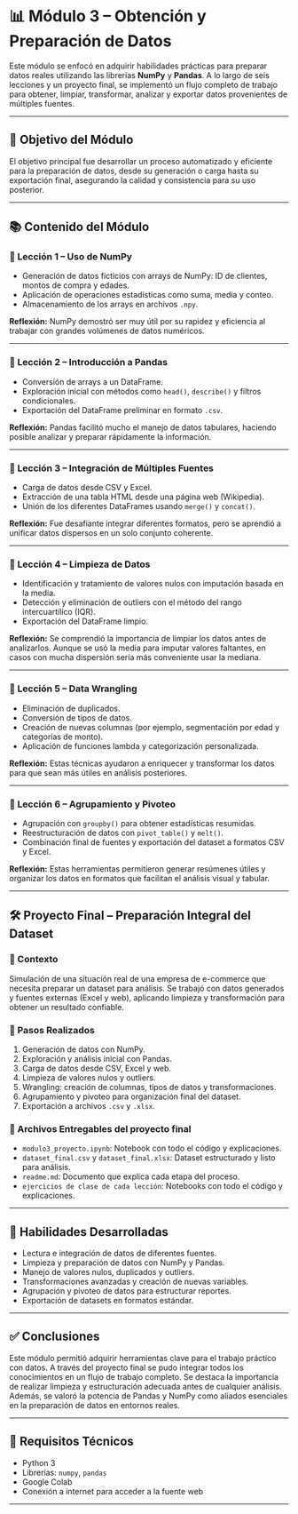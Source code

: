 # 📊 Módulo 3 – Obtención y Preparación de Datos

Este módulo se enfocó en adquirir habilidades prácticas para preparar datos reales utilizando las librerías **NumPy** y **Pandas**. A lo largo de seis lecciones y un proyecto final, se implementó un flujo completo de trabajo para obtener, limpiar, transformar, analizar y exportar datos provenientes de múltiples fuentes.

---

## 🎯 Objetivo del Módulo

El objetivo principal fue desarrollar un proceso automatizado y eficiente para la preparación de datos, desde su generación o carga hasta su exportación final, asegurando la calidad y consistencia para su uso posterior.

---

## 📚 Contenido del Módulo

### 🔹 Lección 1 – Uso de NumPy

- Generación de datos ficticios con arrays de NumPy: ID de clientes, montos de compra y edades.
- Aplicación de operaciones estadísticas como suma, media y conteo.
- Almacenamiento de los arrays en archivos `.npy`.

**Reflexión:** NumPy demostró ser muy útil por su rapidez y eficiencia al trabajar con grandes volúmenes de datos numéricos.

---

### 🔹 Lección 2 – Introducción a Pandas

- Conversión de arrays a un DataFrame.
- Exploración inicial con métodos como `head()`, `describe()` y filtros condicionales.
- Exportación del DataFrame preliminar en formato `.csv`.

**Reflexión:** Pandas facilitó mucho el manejo de datos tabulares, haciendo posible analizar y preparar rápidamente la información.

---

### 🔹 Lección 3 – Integración de Múltiples Fuentes

- Carga de datos desde CSV y Excel.
- Extracción de una tabla HTML desde una página web (Wikipedia).
- Unión de los diferentes DataFrames usando `merge()` y `concat()`.

**Reflexión:** Fue desafiante integrar diferentes formatos, pero se aprendió a unificar datos dispersos en un solo conjunto coherente.

---

### 🔹 Lección 4 – Limpieza de Datos

- Identificación y tratamiento de valores nulos con imputación basada en la media.
- Detección y eliminación de outliers con el método del rango intercuartílico (IQR).
- Exportación del DataFrame limpio.

**Reflexión:** Se comprendió la importancia de limpiar los datos antes de analizarlos. Aunque se usó la media para imputar valores faltantes, en casos con mucha dispersión sería más conveniente usar la mediana.

---

### 🔹 Lección 5 – Data Wrangling

- Eliminación de duplicados.
- Conversión de tipos de datos.
- Creación de nuevas columnas (por ejemplo, segmentación por edad y categorías de monto).
- Aplicación de funciones lambda y categorización personalizada.

**Reflexión:** Estas técnicas ayudaron a enriquecer y transformar los datos para que sean más útiles en análisis posteriores.

---

### 🔹 Lección 6 – Agrupamiento y Pivoteo

- Agrupación con `groupby()` para obtener estadísticas resumidas.
- Reestructuración de datos con `pivot_table()` y `melt()`.
- Combinación final de fuentes y exportación del dataset a formatos CSV y Excel.

**Reflexión:** Estas herramientas permitieron generar resúmenes útiles y organizar los datos en formatos que facilitan el análisis visual y tabular.

---

## 🛠️ Proyecto Final – Preparación Integral del Dataset

### 💼 Contexto

Simulación de una situación real de una empresa de e-commerce que necesita preparar un dataset para análisis. Se trabajó con datos generados y fuentes externas (Excel y web), aplicando limpieza y transformación para obtener un resultado confiable.

### 🔧 Pasos Realizados

1. Generación de datos con NumPy.
2. Exploración y análisis inicial con Pandas.
3. Carga de datos desde CSV, Excel y web.
4. Limpieza de valores nulos y outliers.
5. Wrangling: creación de columnas, tipos de datos y transformaciones.
6. Agrupamiento y pivoteo para organización final del dataset.
7. Exportación a archivos `.csv` y `.xlsx`.

### 📁 Archivos Entregables del proyecto final 

- `modulo3_proyecto.ipynb`: Notebook con todo el código y explicaciones.
- `dataset_final.csv` y `dataset_final.xlsx`: Dataset estructurado y listo para análisis.
- `readme.md`: Documento que explica cada etapa del proceso.
- `ejercicios de clase de cada lección`: Notebooks con todo el código y explicaciones.

---

## 🧠 Habilidades Desarrolladas

- Lectura e integración de datos de diferentes fuentes.
- Limpieza y preparación de datos con NumPy y Pandas.
- Manejo de valores nulos, duplicados y outliers.
- Transformaciones avanzadas y creación de nuevas variables.
- Agrupación y pivoteo de datos para estructurar reportes.
- Exportación de datasets en formatos estándar.

---

## ✅ Conclusiones

Este módulo permitió adquirir herramientas clave para el trabajo práctico con datos. A través del proyecto final se pudo integrar todos los conocimientos en un flujo de trabajo completo. Se destaca la importancia de realizar limpieza y estructuración adecuada antes de cualquier análisis. Además, se valoró la potencia de Pandas y NumPy como aliados esenciales en la preparación de datos en entornos reales.

---

## 📌 Requisitos Técnicos

- Python 3
- Librerías: `numpy`, `pandas`
- Google Colab 
- Conexión a internet para acceder a la fuente web

---


